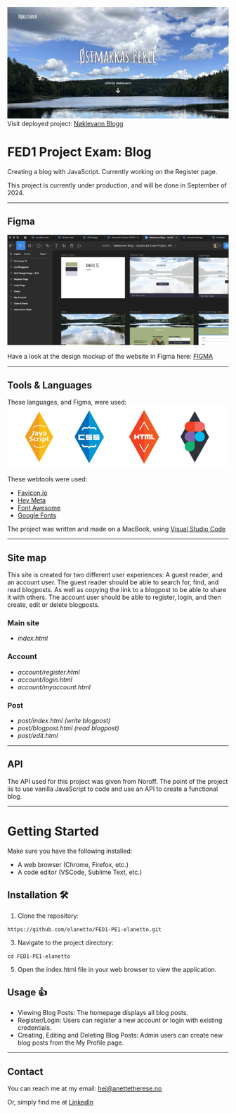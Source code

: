 ![image](https://github.com/elanetto/FED1-PE1-elanetto/blob/main/assets/ReadMe/readme-image-header.png?raw=true)
Visit deployed project: [Nøklevann Blogg](https://elanetto.github.io/FED1-PE1-elanetto/)

# FED1 Project Exam: Blog

Creating a blog with JavaScript. Currently working on the Register page.

This project is currently under production, and will be done in September of 2024.

---------

## Figma
![image](https://github.com/elanetto/FED1-PE1-elanetto/blob/main/assets/images/figma-img.png?raw=true)

Have a look at the design mockup of the website in Figma here: [FIGMA](https://www.figma.com/design/ve11MSMzeL6hoqNumDNg5X/N%C3%B8klevann-Blog---JavaScript-Exam-Project.-API.?node-id=0-1&t=MrB3ximvPKAShgnO-1)

---------

## Tools & Languages
These languages, and Figma, were used:
![image](https://github.com/elanetto/FED1-PE1-elanetto/blob/main/assets/images/all_badges_for_github_readme.png?raw=true)

These webtools were used:
- [Favicon.io](https://favicon.io/)
- [Hey Meta](https://www.heymeta.com/)
- [Font Awesome](https://fontawesome.com/search)
- [Google Fonts](https://fonts.google.com/)

The project was written and made on a MacBook, using [Visual Studio Code](https://code.visualstudio.com/)

---------

## Site map

This site is created for two different user experiences: A guest reader, and an account user.
The guest reader should be able to search for, find, and read blogposts. As well as copying the link to a blogpost to be able to share it with others.
The account user should be able to register, login, and then create, edit or delete blogposts.

### Main site
- *index.html*

### Account
- *account/register.html*
- *account/login.html*
- *account/myaccount.html*

### Post
- *post/index.html (write blogpost)*
- *post/blogpost.html (read blogpost)*
- *post/edit.html*

---------

## API
The API used for this project was given from Noroff.
The point of the project iis to use vanilla JavaScript to code and use an API to create a functional blog.

---------

# Getting Started
Make sure you have the following installed:

- A web browser (Chrome, Firefox, etc.)
- A code editor (VSCode, Sublime Text, etc.)

## Installation  🛠️
1. Clone the repository:
```<language>
https://github.com/elanetto/FED1-PE1-elanetto.git
```

3. Navigate to the project directory:
```<language>
cd FED1-PE1-elanetto
```

5. Open the index.html file in your web browser to view the application.

## Usage  👍
- Viewing Blog Posts: The homepage displays all blog posts.
- Register/Login: Users can register a new account or login with existing credentials.
- Creating, Editing and Deleting Blog Posts: Admin users can create new blog posts from the My Profile page.

---------

## Contact
You can reach me at my email: hei@anettetherese.no

Or, simply find me at [LinkedIn](https://www.linkedin.com/in/anettetherese/)
